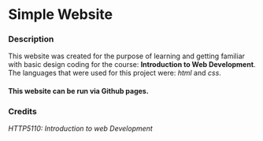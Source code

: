 # Simple Website
### Description
  This website was created for the purpose of learning and getting familiar with basic design coding for the course: **Introduction to Web Development**.
  The languages that were used for this project were: _html_ and _css_.
#### This website can be run via Github pages.
### Credits
  *HTTP5110: Introduction to web Development*
